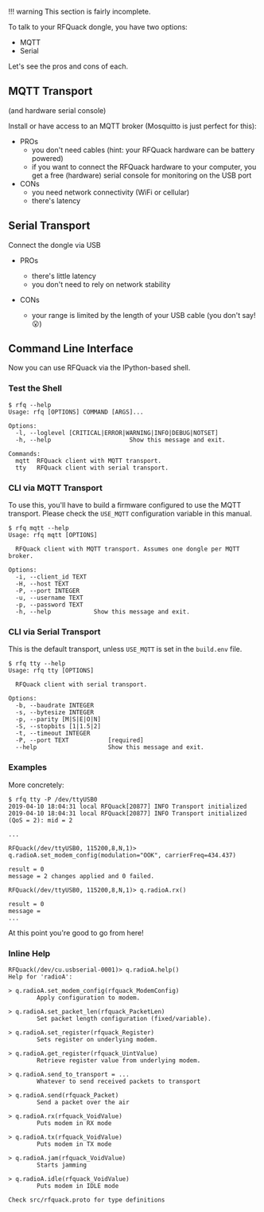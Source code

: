!!! warning
    This section is fairly incomplete.

To talk to your RFQuack dongle, you have two options:

- MQTT
- Serial

Let's see the pros and cons of each.

## MQTT Transport

(and hardware serial console)

Install or have access to an MQTT broker (Mosquitto is just perfect for this):

- PROs
  - you don't need cables (hint: your RFQuack hardware can be battery powered)
  - if you want to connect the RFQuack hardware to your computer, you get a free (hardware) serial console for monitoring on the USB port
- CONs
  - you need network connectivity (WiFi or cellular)
  - there's latency

## Serial Transport

Connect the dongle via USB

- PROs
  - there's little latency
  - you don't need to rely on network stability

- CONs
  - your range is limited by the length of your USB cable (you don't say! 😮)

## Command Line Interface

Now you can use RFQuack via the IPython-based shell.

### Test the Shell

```shell
$ rfq --help
Usage: rfq [OPTIONS] COMMAND [ARGS]...

Options:
  -l, --loglevel [CRITICAL|ERROR|WARNING|INFO|DEBUG|NOTSET]
  -h, --help                      Show this message and exit.

Commands:
  mqtt  RFQuack client with MQTT transport.
  tty   RFQuack client with serial transport.
```

### CLI via MQTT Transport

To use this, you'll have to build a firmware configured to use the MQTT transport. Please check the `USE_MQTT` configuration variable in this manual.

```rfq
$ rfq mqtt --help
Usage: rfq mqtt [OPTIONS]

  RFQuack client with MQTT transport. Assumes one dongle per MQTT broker.

Options:
  -i, --client_id TEXT
  -H, --host TEXT
  -P, --port INTEGER
  -u, --username TEXT
  -p, --password TEXT
  -h, --help            Show this message and exit.
```

### CLI via Serial Transport

This is the default transport, unless `USE_MQTT` is set in the `build.env` file.

```shell
$ rfq tty --help
Usage: rfq tty [OPTIONS]

  RFQuack client with serial transport.

Options:
  -b, --baudrate INTEGER
  -s, --bytesize INTEGER
  -p, --parity [M|S|E|O|N]
  -S, --stopbits [1|1.5|2]
  -t, --timeout INTEGER
  -P, --port TEXT           [required]
  --help                    Show this message and exit.
```

### Examples

More concretely:

```shell
$ rfq tty -P /dev/ttyUSB0
2019-04-10 18:04:31 local RFQuack[20877] INFO Transport initialized
2019-04-10 18:04:31 local RFQuack[20877] INFO Transport initialized (QoS = 2): mid = 2

...

RFQuack(/dev/ttyUSB0, 115200,8,N,1)> q.radioA.set_modem_config(modulation="OOK", carrierFreq=434.437)

result = 0
message = 2 changes applied and 0 failed.

RFQuack(/dev/ttyUSB0, 115200,8,N,1)> q.radioA.rx()

result = 0
message =
...
```

At this point you're good to go from here!

### Inline Help

```shell
RFQuack(/dev/cu.usbserial-0001)> q.radioA.help()
Help for 'radioA':

> q.radioA.set_modem_config(rfquack_ModemConfig)
        Apply configuration to modem.

> q.radioA.set_packet_len(rfquack_PacketLen)
        Set packet length configuration (fixed/variable).

> q.radioA.set_register(rfquack_Register)
        Sets register on underlying modem.

> q.radioA.get_register(rfquack_UintValue)
        Retrieve register value from underlying modem.

> q.radioA.send_to_transport = ...
        Whatever to send received packets to transport

> q.radioA.send(rfquack_Packet)
        Send a packet over the air

> q.radioA.rx(rfquack_VoidValue)
        Puts modem in RX mode

> q.radioA.tx(rfquack_VoidValue)
        Puts modem in TX mode

> q.radioA.jam(rfquack_VoidValue)
        Starts jamming

> q.radioA.idle(rfquack_VoidValue)
        Puts modem in IDLE mode

Check src/rfquack.proto for type definitions
```
